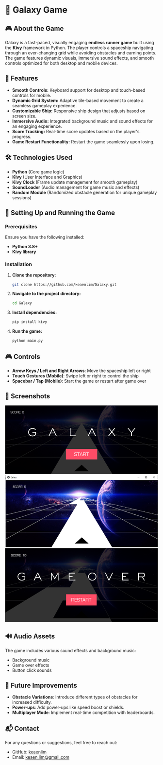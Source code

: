 # 🌌 Galaxy Game

## 🎮 About the Game
Galaxy is a fast-paced, visually engaging **endless runner game** built using the **Kivy** framework in Python. The player controls a spaceship navigating through an ever-changing grid while avoiding obstacles and earning points. The game features dynamic visuals, immersive sound effects, and smooth controls optimized for both desktop and mobile devices.

## 🚀 Features
- **Smooth Controls:** Keyboard support for desktop and touch-based controls for mobile.
- **Dynamic Grid System:** Adaptive tile-based movement to create a seamless gameplay experience.
- **Customizable Ship:** Responsive ship design that adjusts based on screen size.
- **Immersive Audio:** Integrated background music and sound effects for an engaging experience.
- **Score Tracking:** Real-time score updates based on the player's progress.
- **Game Restart Functionality:** Restart the game seamlessly upon losing.

## 🛠️ Technologies Used
- **Python** (Core game logic)
- **Kivy** (User Interface and Graphics)
- **Kivy Clock** (Frame update management for smooth gameplay)
- **SoundLoader** (Audio management for game music and effects)
- **Random Module** (Randomized obstacle generation for unique gameplay sessions)

## 🔧 Setting Up and Running the Game
### Prerequisites
Ensure you have the following installed:
- **Python 3.8+**
- **Kivy library**

### Installation
1. **Clone the repository:**
   ```sh
   git clone https://github.com/keaenlim/Galaxy.git
   ```
2. **Navigate to the project directory:**
   ```sh
   cd Galaxy
   ```
3. **Install dependencies:**
   ```sh
   pip install kivy
   ```
4. **Run the game:**
   ```sh
   python main.py
   ```

## 🎮 Controls
- **Arrow Keys / Left and Right Arrows**: Move the spaceship left or right
- **Touch Gestures (Mobile)**: Swipe left or right to control the ship
- **Spacebar / Tap (Mobile)**: Start the game or restart after game over

## 📸 Screenshots
![Galaxy Game Start](galaxy.PNG)
![Galaxy Game Gameplay](galaxy3.PNG)
![Galaxy Game End](galaxy2.PNG)

## 🔊 Audio Assets
The game includes various sound effects and background music:
- Background music
- Game over effects
- Button click sounds

## 🎯 Future Improvements
- **Obstacle Variations**: Introduce different types of obstacles for increased difficulty.
- **Power-ups**: Add power-ups like speed boost or shields.
- **Multiplayer Mode**: Implement real-time competition with leaderboards.

## 📬 Contact
For any questions or suggestions, feel free to reach out:
- GitHub: [keaenlim](https://github.com/keaenlim)
- Email: keaen.lim@gmail.com

